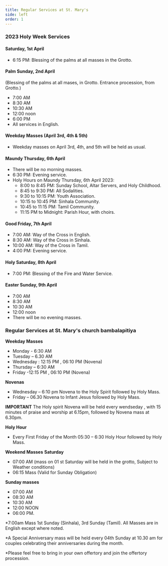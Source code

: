 ```yaml
---
title: Regular Services at St. Mary's
side: left
order: 1
---
```

### 2023 Holy Week Services ###
#### Saturday, 1st April
- 6:15 PM: Blessing of the palms at all masses in the Grotto.

#### Palm Sunday, 2nd April
(Blessing of the palms at all mases, in Grotto. Entrance procession, from Grotto.)
- 7:00 AM
- 8:30 AM
- 10:30 AM
- 12:00 noon
- 6:00 PM
- All services in English.

#### Weekday Masses (April 3rd, 4th & 5th)
- Weekday masses on April 3rd, 4th, and 5th will be held as usual.

#### Maundy Thursday, 6th April
- There will be no morning masses.
- 6:30 PM: Evening service.
- Holy Hours on Maundy Thursday, 6th April 2023:
  - 8:00 to 8:45 PM: Sunday School, Altar Servers, and Holy Childhood.
  - 8:45 to 9:30 PM: All Sodalities.
  - 9:30 to 10:15 PM: Youth Association.
  - 10:15 to 10:45 PM: Sinhala Community.
  - 10:45 to 11:15 PM: Tamil Community.
  - 11:15 PM to Midnight: Parish Hour, with choirs.

#### Good Friday, 7th April
- 7:00 AM: Way of the Cross in English.
- 8:30 AM: Way of the Cross in Sinhala.
- 10:00 AM: Way of the Cross in Tamil.
- 4:00 PM: Evening service.

#### Holy Saturday, 8th April
- 7:00 PM: Blessing of the Fire and Water Service.

#### Easter Sunday, 9th April
- 7:00 AM
- 8:30 AM
- 10:30 AM
- 12:00 noon
- There will be no evening masses.

### Regular Services at St. Mary's church bambalapitiya 

**Weekday Masses**
* Monday - 6:30 AM
* Tuesday – 6.30 AM
* Wednesday : 12:15 PM , 06:10 PM (Novena)
* Thursday – 6:30 AM
* Friday -12:15 PM , 06:10 PM (Novena)

**Novenas**

* Wednesday – 6:10 pm Novena to the Holy Spirit followed by Holy Mass.
* Friday – 06.30 Novena to Infant Jesus followed by Holy Mass.


 **IMPORTANT**
The Holy spirit Novena will be held every wendseday , with 15 minutes of praise and worship at 6.15pm, followed by Novena  mass at 6.30pm.

**Holy Hour** 

* Every First Friday of the Month 05:30 – 6:30 Holy Hour followed by Holy Mass.

**Weekend Masses**
**Saturday**

* 07:00 AM (mass on 01 st Saturday will be held in the grotto, Subject to Weather conditions)
* 06:15 Mass (Valid for Sunday Obligation)

**Sunday masses**

* 07:00 AM
* 08:30 AM
* 10:30 AM
* 12:00 NOON
* 06:00 PM.

*7:00am Mass 1st Sunday (Sinhala), 3rd Sunday (Tamil). All Masses are in English except where noted. 

*A Special Anniversary mass will be held every 04th Sunday at 10.30 am for couples celebrating their anniversaries during the month.

*Please feel free to bring in your own  offertory and join the offertory procession.



